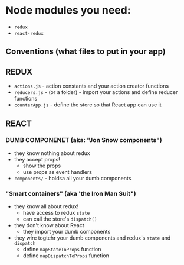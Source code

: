 # Node modules you need:
- `redux`
- `react-redux`


## Conventions (what files to put in your app)

## REDUX

- `actions.js` - action constants and your action creator functions
- `reducers.js` - (or a folder) - import your actions and define reducer functions
- `counterApp.js` - define the store so that React app can use it

## REACT

### DUMB COMPONENET (aka: "Jon Snow components")

- they know nothing about redux
- they accept props!
    - show the props 
    - use props as event handlers
- `components/` - holdsa all your dumb components

### "Smart containers" (aka 'the Iron Man Suit")

- they know all about redux!
    - have access to redux `state`
    - can call the store's `dispatch()`
- they don't know about React
    - they import your dumb components
- they wire togtehr your dumb components and redux's `state` and `dispatch`
    - define `mapStateToProps` function
    - define `mapDispatchToProps` function 